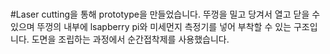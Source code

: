 <div>
<img scr="https://user-images.githubusercontent.com/50007485/58687024-62ba2480-83bb-11e9-88af-11de1f136f3f.jpg">
<img scr="https://user-images.githubusercontent.com/50007485/58687034-66e64200-83bb-11e9-8dec-df317d80b523.jpg">
</div>


#Laser cutting을 통해 prototype을 만들었습니다. 뚜껑을 밀고 당겨서 열고 닫을 수 있으며 뚜껑의 내부에 lsapberry pi와 미세먼지 측정기를 넣어 부착할 수 있는 구조입니다. 도면을 조립하는 과정에서 순간접착제를 사용했습니다.
